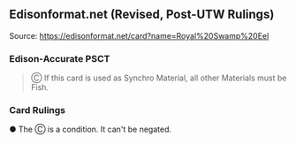 
## Edisonformat.net (Revised, Post-UTW Rulings)

Source: https://edisonformat.net/card?name=Royal%20Swamp%20Eel

### Edison-Accurate PSCT

> Ⓒ If this card is used as Synchro Material, all other Materials must be Fish.

### Card Rulings

● The Ⓒ is a condition. It can't be negated.
            